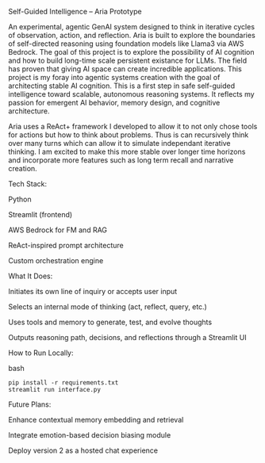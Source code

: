 Self-Guided Intelligence – Aria Prototype

An experimental, agentic GenAI system designed to think in iterative cycles of observation, action, and reflection. Aria is built to explore the boundaries of self-directed reasoning using foundation models like Llama3 via AWS Bedrock. The goal of this project is to explore the possibility of AI cognition and how to build long-time scale persistent existance for LLMs. The field has proven that giving AI space can create incredible applications. This project is my foray into agentic systems creation with the goal of architecting stable AI cognition. This is a first step in safe self-guided intelligence toward scalable, autonomous reasoning systems. It reflects my passion for emergent AI behavior, memory design, and cognitive architecture.

Aria uses a ReAct+ framework I developed to allow it to not only chose tools for actions but how to think about problems. Thus is can recursively think over many turns which can allow it to simulate independant iterative thinking. I am excited to make this more stable over longer time horizons and incorporate more features such as long term recall and narrative creation.

Tech Stack:

Python

Streamlit (frontend)

AWS Bedrock for FM and RAG

ReAct-inspired prompt architecture

Custom orchestration engine

What It Does:

Initiates its own line of inquiry or accepts user input

Selects an internal mode of thinking (act, reflect, query, etc.)

Uses tools and memory to generate, test, and evolve thoughts

Outputs reasoning path, decisions, and reflections through a Streamlit UI

How to Run Locally:

bash

```
pip install -r requirements.txt
streamlit run interface.py
```

Future Plans:

Enhance contextual memory embedding and retrieval

Integrate emotion-based decision biasing module

Deploy version 2 as a hosted chat experience
